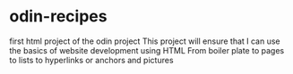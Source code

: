 # odin-recipes
first html project of the odin project
This project will ensure that I can use the basics of website development using HTML
From boiler plate to pages to lists to hyperlinks or anchors and pictures